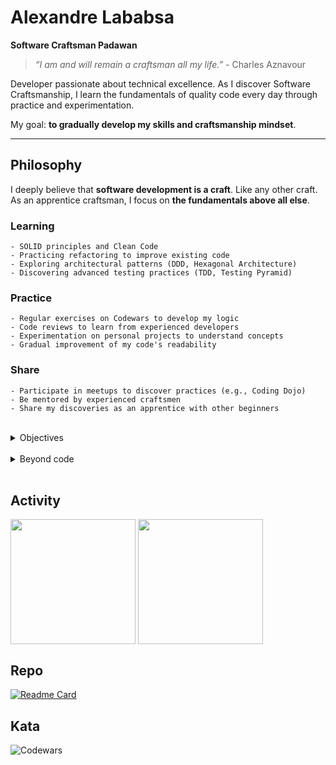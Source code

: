 # Alexandre Lababsa

**Software Craftsman Padawan**

> *“I am and will remain a craftsman all my life.”* - Charles Aznavour

Developer passionate about technical excellence. As I discover Software Craftsmanship, I learn the fundamentals of quality code every day through practice and experimentation.  

My goal: **to gradually develop my skills and craftsmanship mindset**.

---

## Philosophy

I deeply believe that **software development is a craft**. Like any other craft. As an apprentice craftsman, I focus on **the fundamentals above all else**.

### Learning
    - SOLID principles and Clean Code
    - Practicing refactoring to improve existing code
    - Exploring architectural patterns (DDD, Hexagonal Architecture)
    - Discovering advanced testing practices (TDD, Testing Pyramid)

### Practice
    - Regular exercises on Codewars to develop my logic
    - Code reviews to learn from experienced developers
    - Experimentation on personal projects to understand concepts
    - Gradual improvement of my code's readability

### Share
    - Participate in meetups to discover practices (e.g., Coding Dojo)
    - Be mentored by experienced craftsmen
    - Share my discoveries as an apprentice with other beginners

<br/>

<details>
  <summary>Objectives</summary>

    - Lead craft workshops within my team
    - Become an experienced craftsman capable of mentoring others
    - Actively contribute to the craft community
</details>

<br/>

<details>
  <summary>Beyond code</summary>
  <br/>

**Volunteering & Community**

    - Mental health first aid (MHFA)
    - Participation in local developer meetups

**Values**

    - Mutual learning and kindness  
    - Technical excellence at the service of people  
    - Sharing knowledge and experiences  

</details>

<br/>

## Activity

<a>
  <img height=200 align="center" src="https://github-readme-stats.vercel.app/api?username=a-lababsa&show_icons=true&theme=dark&count_private=true&hide_title=true&hide_rank=true" />
</a>
<a>
  <img height=200 align="center" src="https://github-readme-stats.vercel.app/api/top-langs/?username=a-lababsa&theme=dark&layout=compact&langs_count=8&card_width=320&hide_title=true" />
</a>

## Repo

[![Readme Card](https://github-readme-stats.vercel.app/api/pin/?username=a-lababsa&repo=dotfiles&theme=dark&show_owner=true)](https://github.com/a-lababsa/dotfiles)


## Kata

![Codewars](https://www.codewars.com/users/a-lababsa/badges/large)